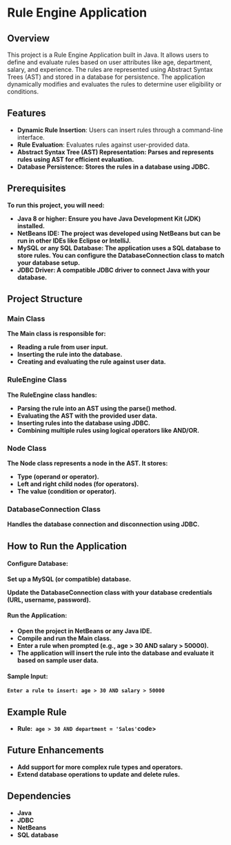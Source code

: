 <h1>Rule Engine Application</h1>
<h2>Overview</h2>
<p>This project is a Rule Engine Application built in Java. It allows users to define and evaluate rules based on user attributes like age, department, salary, and experience. The rules are represented using Abstract Syntax Trees (AST) and stored in a database for persistence. The application dynamically modifies and evaluates the rules to determine user eligibility or conditions.</p>
<h2>Features</h2>
<ul>
  <li><b>Dynamic Rule Insertion</b>: Users can insert rules through a command-line interface.</li>
  <li><b>Rule Evaluation</b>: Evaluates rules against user-provided data.</li>
  <li><b>Abstract Syntax Tree (AST) Representation<b/>: Parses and represents rules using AST for efficient evaluation.</li>
  <li><b>Database Persistence<b/>: Stores the rules in a database using JDBC.</li>
</ul>
<h2>Prerequisites</h2>
<p>To run this project, you will need:</p>
<ul>
  <li><b>Java 8 or higher<b/>: Ensure you have Java Development Kit (JDK) installed.</li>
  <li><b>NetBeans IDE<b/>: The project was developed using NetBeans but can be run in other IDEs like Eclipse or IntelliJ.</li>
  <li><b>MySQL or any SQL Database<b>: The application uses a SQL database to store rules. You can configure the DatabaseConnection class to match your database setup.</li>
  <li><b>JDBC Driver<b/>: A compatible JDBC driver to connect Java with your database.</li>
</ul>
<h2>Project Structure</h2>
<h3>Main Class</h3>
<p>The Main class is responsible for:</p>
<ul>
  <li>Reading a rule from user input.</li>
  <li>Inserting the rule into the database.</li>
  <li>Creating and evaluating the rule against user data.</li>
</ul>
<h3>RuleEngine Class</h3>
<p>The RuleEngine class handles:</p>
<ul>
  <li>Parsing the rule into an AST using the parse() method.</li>
  <li>Evaluating the AST with the provided user data.</li>
  <li>Inserting rules into the database using JDBC.</li>
  <li>Combining multiple rules using logical operators like AND/OR.</li>
</ul>
<h3>Node Class</h3>
<p>The Node class represents a node in the AST. It stores:</p>
<ul>
  <li>Type (operand or operator).</li>
  <li>Left and right child nodes (for operators).</li>
  <li>The value (condition or operator).</li>
</ul>
<h3>DatabaseConnection Class</h3>
<p>Handles the database connection and disconnection using JDBC.</p>
<h2>How to Run the Application</h2>
<h4>Configure Database:</h4>
<p>Set up a MySQL (or compatible) database.</p>
<p>Update the DatabaseConnection class with your database credentials (URL, username, password).</p>
<h4>Run the Application:</h4>
<ul>
  <li>Open the project in NetBeans or any Java IDE.</li>
  <li>Compile and run the Main class.</li>
  <li>Enter a rule when prompted (e.g., age > 30 AND salary > 50000).</li>
  <li>The application will insert the rule into the database and evaluate it based on sample user data.</li>
</ul>
<h4>Sample Input:</h4>
<p><code>Enter a rule to insert: age > 30 AND salary > 50000</code></p>
<h2>Example Rule</h2>
<ul>
  <li>Rule:<code> age > 30 AND department = 'Sales'</code>code></li>
</ul>
<h2>Future Enhancements</h2>
<ul>
  <li>Add support for more complex rule types and operators.</li>
  <li>Extend database operations to update and delete rules.</li>
</ul>
<h2>Dependencies</h2>
<ul>
  <li>Java</li>
  <li>JDBC</li>
  <li>NetBeans</li>
  <li>SQL database</li>
</ul>




